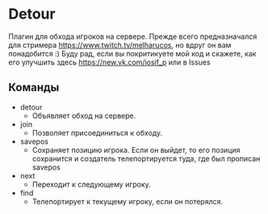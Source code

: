 # Detour
Плагин для обхода игроков на сервере.
Прежде всего предназначался для стримера https://www.twitch.tv/melharucos, но вдруг он вам понадобится :)
Буду рад, если вы покритикуете мой код и скажете, как его улучшить здесь https://new.vk.com/iosif_p или в Issues
## Команды
- detour
  - Объявляет обход на сервере.
- join
  - Позволяет присоединиться к обходу.
- savepos
  - Сохраняет позицию игрока. Если он выйдет, то его позиция сохранится и создатель телепортируется туда, где был прописан savepos
- next
  - Переходит к следующему игроку. 
- find
  - Телепортирует к текущему игроку, если он потерялся.
